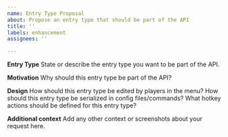 ```yaml
---
name: Entry Type Proposal
about: Propose an entry type that should be part of the API
title: ''
labels: enhancement
assignees: ''

---
```


**Entry Type**
State or describe the entry type you want to be part of the API.

**Motivation**
Why should this entry type be part of the API?

**Design**
How should this entry type be edited by players in the menu?
How should this entry type be serialized in config files/commands?
What hotkey actions should be defined for this entry type?

**Additional context**
Add any other context or screenshots about your request here.
